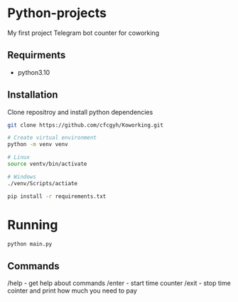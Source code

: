 # Python-projects
My first project Telegram bot counter for coworking
## Requirments
* python3.10
## Installation
Clone repositroy and install python dependencies
```sh
git clone https://github.com/cfcgyh/Koworking.git

# Create virtual environment
python -m venv venv

# Linux
source ventv/bin/activate

# Windows
./venv/Scripts/actiate

pip install -r requirements.txt
```

# Running
```sh
python main.py
```
## Commands
/help - get help about commands
/enter - start time counter
/exit - stop time cointer and print how much you need to pay

